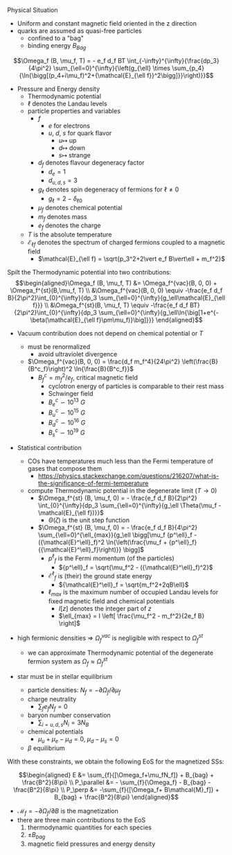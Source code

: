 Physical Situation

- Uniform and constant magnetic field oriented in the z direction
- quarks are assumed as quasi-free particles
  - confined to a "bag"
  - binding energy $B_{Bag}$

$$\Omega_f (B, \mu_f, T) = - e_f d_f BT \int_{-\infty}^{\infty}{\frac{dp_3}{4\pi^2} \sum_{\ell=0}^{\infty}{\left(g_{\ell} \times \sum_{p_4}{\ln{\bigg[(p_4+i\mu_f)^2+{\mathcal{E}_{\ell f}}^2\bigg]}}\right)}}$$

- Pressure and Energy density
  - Thermodynamic potential
  - $\ell$ denotes the Landau levels
  - particle properties and variables
    - $f$
      - $e$ for electrons
      - $u$, $d$, $s$ for quark flavor
        - $u\mapsto$ up
        - $d\mapsto$ down
        - $s\mapsto$ strange
    - $d_f$ denotes flavour degeneracy factor
      - $d_e=1$
      - $d_{u,d,s}=3$
    - $g_\ell$ denotes spin degeneracy of fermions for $\ell \neq 0$
      - $g_\ell = 2-\delta_{\ell 0}$
    - $\mu_f$ denotes chemical potential
    - $m_f$ denotes mass
    - $e_f$ denotes the charge
  - $T$ is the absolute temperature
  - $\mathcal{E}_{\ell f}$ denotes the spectrum of charged fermions coupled to a magnetic field
    - $\mathcal{E}_{\ell f} = \sqrt{p_3^2+2\vert e_f B\vert\ell + m_f^2}$

Spilt the Thermodynamic potential into two contributions:
$$\begin{aligned}\Omega_f (B, \mu_f, T) &= \Omega_f^{vac}(B, 0, 0) + \Omega_f^{st}(B,\mu_f, T) \\
&\Omega_f^{vac}(B, 0, 0) \equiv -\frac{e_f d_f B}{2\pi^2}\int_{0}^{\infty}{dp_3 \sum_{\ell=0}^{\infty}{g_\ell\mathcal{E}_{\ell f}}} \\
&\Omega_f^{st}(B, \mu_f, T) \equiv -\frac{e_f d_f BT}{2\pi^2}\int_{0}^{\infty}{dp_3 \sum_{\ell=0}^{\infty}{g_\ell\ln{\big[1+e^{-\beta(\mathcal{E}_{\ell f}\pm\mu_f)}\big]}}}
\end{aligned}$$

- Vacuum contribution does not depend on chemical potential or $T$
  - must be renormalized
    - avoid ultraviolet divergence
  - $\Omega_f^{vac}(B, 0, 0) = \frac{d_f m_f^4}{24\pi^2} \left(\frac{B}{B^c_f}\right)^2 \ln{\frac{B}{B^c_f}}$
    - $B^c_f = m_f^2/e_f$, critical magnetic field
      - cyclotron energy of particles is comparable to their rest mass
      - Schwinger field
      - $B^c_e \backsim 10^{13}\ G$
      - $B^c_u \backsim 10^{15}\ G$
      - $B^c_d \backsim 10^{16}\ G$
      - $B^c_s \backsim 10^{19}\ G$

- Statistical contribution
  - COs have temperatures much less than the Fermi temperature of gases that compose them
    - https://physics.stackexchange.com/questions/216207/what-is-the-significance-of-fermi-temperature
  - compute Thermodynamic potential in the degenerate limit $(T\rightarrow 0)$
    - $\Omega_f^{st} (B, \mu_f, 0) = - \frac{e_f d_f B}{2\pi^2} \int_{0}^{\infty}{dp_3 \sum_{\ell=0}^{\infty}{g_\ell \Theta(\mu_f - \mathcal{E}_{\ell f})}}$
      - $\Theta(\zeta)$ is the unit step function
    - $\Omega_f^{st} (B, \mu_f, 0) = - \frac{e_f d_f B}{4\pi^2} \sum_{\ell=0}^{\ell_{max}}{g_\ell \bigg[\mu_f {p^\ell}_f - ({\mathcal{E}^\ell}_f)^2 \ln{\left(\frac{\mu_f + {p^\ell}_f}{{\mathcal{E}^\ell}_f}\right)}} \bigg]$
      - ${p^\ell}_f$ is the Fermi momentum (of the particles)
        - ${p^\ell}_f = \sqrt{\mu_f^2 - ({\mathcal{E}^\ell}_f)^2}$
      - ${\mathcal{E}^\ell}_f$ is (their) the ground state energy
        - ${\mathcal{E}^\ell}_f = \sqrt{m_f^2+2qB\ell}$
      - $\ell_{max}$ is the maximum number of occupied Landau levels for fixed magnetic field and chemical potentials
        - $I[z]$ denotes the integer part of $z$
        - $\ell_{max} = I \left[ \frac{\mu_f^2 - m_f^2}{2e_f B} \right]$

- high fermionic densities $\Rightarrow$ $\Omega_f^{vac}$ is negligible with respect to $\Omega_f^{st}$
  - we can approximate Thermodynamic potential of the degenerate fermion system as $\Omega_f \approx \Omega_f^{st}$
- star must be in stellar equilibrium
  - particle densities: $N_f = -\partial\Omega_f / \partial \mu_f$
  - charge neutrality
    - $\sum_{f}{e_f N_f} = 0$
  - baryon number conservation
    - $\sum_{i=u,d,s}{N_i} = 3N_B$
  - chemical potentials
    - $\mu_u +\mu_e - \mu_d = 0$, $\mu_d - \mu_s = 0$
  - $\beta$ equilibrium

With these constraints, we obtain the following EoS for the magnetized SSs:

$$\begin{aligned}
E &= \sum_{f}{[\Omega_f+\mu_fN_f]} + B_{bag} + \frac{B^2}{8\pi} \\
P_\parallel &= - \sum_{f}{\Omega_f} - B_{bag} - \frac{B^2}{8\pi} \\
P_\perp &= -\sum_{f}{[\Omega_f+ B\mathcal{M}_f]} + B_{bag} + \frac{B^2}{8\pi}
\end{aligned}$$

- $\mathcal{M}_f = -\partial\Omega_f/\partial B$ is the magnetization
- there are three main contributions to the EoS
  1. thermodynamic quantities for each species
  2. $\pm B_{bag}$
  3. magnetic field pressures and energy density
